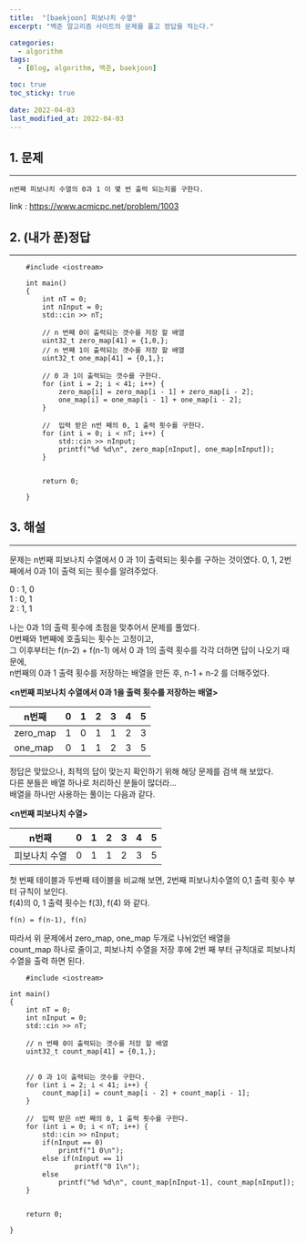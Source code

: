 ```yaml
---
title:  "[baekjoon] 피보나치 수열"
excerpt: "백준 알고리즘 사이트의 문제를 풀고 정답을 적는다."

categories:
  - algorithm
tags:
  - [Blog, algorithm, 백준, baekjoon]

toc: true
toc_sticky: true
 
date: 2022-04-03
last_modified_at: 2022-04-03
---
```


## 1. 문제

---

    n번째 피보나치 수열의 0과 1 이 몇 번 출력 되는지를 구한다.

link : <https://www.acmicpc.net/problem/1003>

## 2. (내가 푼)정답

---
```
    #include <iostream>

    int main()
    {
        int nT = 0;
        int nInput = 0;
        std::cin >> nT;

        // n 번째 0이 출력되는 갯수를 저장 할 배열
        uint32_t zero_map[41] = {1,0,};
        // n 번째 1이 출력되는 갯수를 저장 할 배열
        uint32_t one_map[41] = {0,1,};

        // 0 과 1이 출력되는 갯수를 구한다.
        for (int i = 2; i < 41; i++) {
            zero_map[i] = zero_map[i - 1] + zero_map[i - 2];
            one_map[i] = one_map[i - 1] + one_map[i - 2];
        }

        //  입력 받은 n번 째의 0, 1 출력 횟수를 구한다.
        for (int i = 0; i < nT; i++) {
            std::cin >> nInput;
            printf("%d %d\n", zero_map[nInput], one_map[nInput]);
        }


        return 0;

    }
```

## 3. 해설

---

문제는 n번째 피보나치 수열에서 0 과 1이 출력되는 횟수를 구하는 것이였다.
0, 1, 2번째에서 0과 1이 출력 되는 횟수를 알려주었다.  


0 : 1, 0  
1 : 0, 1  
2 : 1, 1  

나는 0과 1의 출력 횟수에 초점을 맞추어서 문제를 풀었다.  
0번째와 1번째에 호출되는 횟수는 고정이고,  
그 이후부터는 f(n-2) + f(n-1) 에서 0 과 1의 출력 횟수를 각각 더하면 답이 나오기 때문에,  
n번째의 0과 1 출력 횟수를 저장하는 배열을 만든 후, n-1 + n-2 를 더해주었다.  

**<n번째 피보나치 수열에서 0과 1을 출력 횟수를 저장하는 배열>** 

|n번째|0|1|2|3|4|5|
|---|---|---|---|---|---|---|
|zero_map|1|0|1|1|2|3|
|one_map|0|1|1|2|3|5|


정답은 맞았으나, 최적의 답이 맞는지 확인하기 위해 해당 문제를 검색 해 보았다.  
다른 분들은 배열 하나로 처리하신 분들이 많더라...  
배열을 하나만 사용하는 풀이는 다음과 같다.  

**<n번째 피보나치 수열>**

|n번째|0|1|2|3|4|5|
----|----|---|---|---|---|---
피보나치 수열|0|1|1|2|3|5|

첫 번째 테이블과 두번째 테이블을 비교해 보면, 2번째 피보나치수열의 0,1 출력 횟수 부터 규칙이 보인다.  
f(4)의 0, 1 출력 횟수는 f(3), f(4) 와 같다.

    f(n) = f(n-1), f(n)


따라서 위 문제에서 zero_map, one_map 두개로 나뉘었던 배열을  
count_map 하나로 줄이고, 피보나치 수열을 저장 후에 2번 째 부터 규칙대로 피보나치 수열을 출력 하면 된다.

```
    #include <iostream>

int main()
{
    int nT = 0;
    int nInput = 0;
    std::cin >> nT;

    // n 번째 0이 출력되는 갯수를 저장 할 배열
    uint32_t count_map[41] = {0,1,};
    

    // 0 과 1이 출력되는 갯수를 구한다.
    for (int i = 2; i < 41; i++) {
        count_map[i] = count_map[i - 2] + count_map[i - 1];
    }

    //  입력 받은 n번 째의 0, 1 출력 횟수를 구한다.
    for (int i = 0; i < nT; i++) {
        std::cin >> nInput;
        if(nInput == 0)
            printf("1 0\n");
        else if(nInput == 1)
                printf("0 1\n");
        else
            printf("%d %d\n", count_map[nInput-1], count_map[nInput]);
    }


    return 0;

}
```

